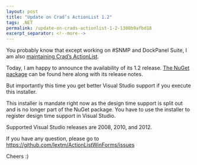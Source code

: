 ```yaml
---
layout: post
title: "Update on Crad’s ActionList 1.2"
tags: .NET
permalink: /update-on-crads-actionlist-1-2-1300b9afbd18
excerpt_separator: <!--more-->
---
```

You probably know that except working on #SNMP and DockPanel Suite, I am also [maintaining Crad’s ActionList](/packaging-crads-actionlist-for-net-via-nuget-5c72e77ece94).

Today, I am happy to announce the availability of its 1.2 release. [The NuGet package](https://nuget.org/packages/ActionListWinForms/1.2.0.0) can be found here along with its release notes.
<!--more-->

But importantly this time you get better Visual Studio support if you execute this installer.

This installer is mandate right now as the design time support is split out and is no longer part of the NuGet package. You have to use the installer to register design time support in Visual Studio.

Supported Visual Studio releases are 2008, 2010, and 2012.

If you have any question, please go to https://github.com/lextm/ActionListWinForms/issues

Cheers :)
